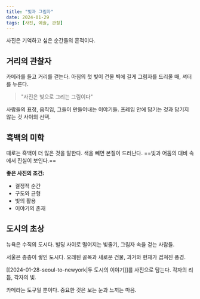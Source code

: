 ```yaml
---
title: "빛과 그림자"
date: 2024-01-29
tags: [사진, 예술, 관찰]
---
```


사진은 기억하고 싶은 순간들의 흔적이다.

## 거리의 관찰자

카메라를 들고 거리를 걷는다. 아침의 첫 빛이 건물 벽에 길게 그림자를 드리울 때, 셔터를 누른다.

> "사진은 빛으로 그리는 그림이다"

사람들의 표정, 움직임, 그들이 만들어내는 이야기들. 프레임 안에 담기는 것과 담기지 않는 것 사이의 선택.

## 흑백의 미학

때로는 흑백이 더 많은 것을 말한다. 색을 빼면 본질이 드러난다. ==빛과 어둠의 대비 속에서 진실이 보인다.==

**좋은 사진의 조건:**
- 결정적 순간
- 구도와 균형
- 빛의 활용
- 이야기의 존재

## 도시의 초상

뉴욕은 수직의 도시다. 빌딩 사이로 떨어지는 빛줄기, 그림자 속을 걷는 사람들.

서울은 층층이 쌓인 도시다. 오래된 골목과 새로운 건물, 과거와 현재가 겹쳐진 풍경.

[[2024-01-28-seoul-to-newyork|두 도시의 이야기]]를 사진으로 담는다. 각자의 리듬, 각자의 빛.

카메라는 도구일 뿐이다. 중요한 것은 보는 눈과 느끼는 마음.